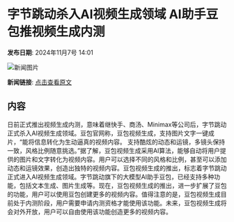 # 字节跳动杀入AI视频生成领域  AI助手豆包推视频生成内测

**发布日期**: 2024年11月7号 14:01

![新闻图片](https://pic.chinaz.com/picmap/thumb/202405160815252726_0.jpg)

**新闻链接**: [点击查看原文](https://www.aibase.com/zh/news/13070)

## 内容

日前正式推出视频生成内测，意味着继快手、商汤、Minimax等公司后，字节跳动正式杀入AI视频生成领域。豆包官网称，豆包视频生成，支持图片文字一键成片，“能将信息转化为生动逼真的视频内容。 支持酷炫的动态和运镜，多镜头保持一致，风格比例随意挑选。”据了解，豆包视频生成采用AI算法，能够自动将用户提供的图片和文字转化为视频内容。用户可以选择不同的风格和比例，甚至可以添加动态和运镜效果，创造出独特的视频内容。豆包视频生成的推出，标志着字节跳动正式进入AI视频生成领域。字节跳动旗下的大模型AI助手豆包，已经支持多种功能，包括文本生成、图片生成等。现在，豆包视频生成的推出，进一步扩展了豆包的功能，用户可以使用豆包创建更多的视频内容。值得注意的是，豆包视频生成目前处于内测阶段，用户需要申请内测资格才能使用该功能。未来，豆包视频生成将会对外开放，用户可以自由使用该功能创造更多的视频内容。
